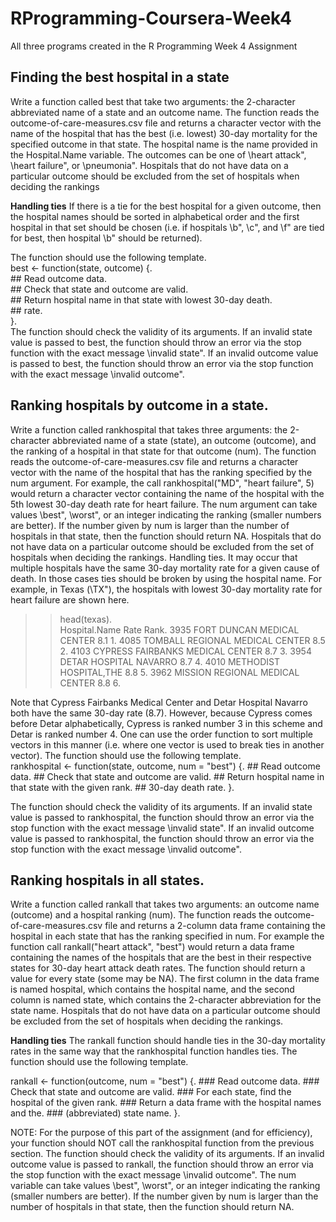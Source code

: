 # RProgramming-Coursera-Week4
All three programs created in the R Programming Week 4 Assignment
 
## Finding the best hospital in a state
Write a function called best that take two arguments: the 2-character abbreviated name of a state and an outcome name. The function reads the outcome-of-care-measures.csv file and returns a character vector with the name of the hospital that has the best (i.e. lowest) 30-day mortality for the specified outcome in that state. The hospital name is the name provided in the Hospital.Name variable. The outcomes can be one of \heart attack", \heart failure", or \pneumonia". Hospitals that do not have data on a particular outcome should be excluded from the set of hospitals when deciding the rankings

**Handling ties** If there is a tie for the best hospital for a given outcome, then the hospital names should be sorted in alphabetical order and the first hospital in that set should be chosen (i.e. if hospitals \b", \c", and \f" are tied for best, then hospital \b" should be returned).

The function should use the following template.  
best <- function(state, outcome) {.  
    ## Read outcome data.  
    ## Check that state and outcome are valid.  
    ## Return hospital name in that state with lowest 30-day death.  
    ## rate.  
}.  
The function should check the validity of its arguments. If an invalid state value is passed to best, the function should throw an error via the stop function with the exact message \invalid state". If an invalid outcome value is passed to best, the function should throw an error via the stop function with the exact
message \invalid outcome".  

## Ranking hospitals by outcome in a state. 
Write a function called rankhospital that takes three arguments: the 2-character abbreviated name of a state (state), an outcome (outcome), and the ranking of a hospital in that state for that outcome (num). The function reads the outcome-of-care-measures.csv file and returns a character vector with the name of the hospital that has the ranking specified by the num argument. For example, the call rankhospital("MD", "heart failure", 5) would return a character vector containing the name of the hospital with the 5th lowest 30-day death rate for heart failure. The num argument can take values \best", \worst", or an integer indicating the ranking (smaller numbers are better). If the number given by num is larger than the number of hospitals in that state, then the function should return NA. Hospitals that do not have data on a particular outcome should be excluded from the set of hospitals when deciding the rankings. Handling ties. It may occur that multiple hospitals have the same 30-day mortality rate for a given cause of death. In those cases ties should be broken by using the hospital name. For example, in Texas (\TX"), the hospitals with lowest 30-day mortality rate for heart failure are shown here. 

>> head(texas).  
          Hospital.Name                   Rate Rank. 
    3935 FORT DUNCAN MEDICAL CENTER       8.1   1. 
    4085 TOMBALL REGIONAL MEDICAL CENTER  8.5   2. 
    4103 CYPRESS FAIRBANKS MEDICAL CENTER 8.7   3. 
    3954 DETAR HOSPITAL NAVARRO           8.7   4. 
    4010 METHODIST HOSPITAL,THE           8.8   5. 
    3962 MISSION REGIONAL MEDICAL CENTER  8.8   6. 

Note that Cypress Fairbanks Medical Center and Detar Hospital Navarro both have the same 30-day rate (8.7). However, because Cypress comes before Detar alphabetically, Cypress is ranked number 3 in this scheme and Detar is ranked number 4. One can use the order function to sort multiple vectors in this manner (i.e. where one vector is used to break ties in another vector). The function should use the following template.  
  rankhospital <- function(state, outcome, num = "best") {. 
    ## Read outcome data. 
    ## Check that state and outcome are valid. 
    ## Return hospital name in that state with the given rank. 
    ## 30-day death rate. 
  }. 
  
The function should check the validity of its arguments. If an invalid state value is passed to rankhospital, the function should throw an error via the stop function with the exact message \invalid state". If an invalid outcome value is passed to rankhospital, the function should throw an error via the stop function with the exact message \invalid outcome".  

## Ranking hospitals in all states. 

Write a function called rankall that takes two arguments: an outcome name (outcome) and a hospital ranking (num). The function reads the outcome-of-care-measures.csv file and returns a 2-column data frame containing the hospital in each state that has the ranking specified in num. For example the function call rankall("heart attack", "best") would return a data frame containing the names of the hospitals that are the best in their respective states for 30-day heart attack death rates. The function should return a value for every state (some may be NA). The first column in the data frame is named hospital, which contains the hospital name, and the second column is named state, which contains the 2-character abbreviation for the state name. Hospitals that do not have data on a particular outcome should be excluded from the set of hospitals when deciding the rankings.  

**Handling ties** The rankall function should handle ties in the 30-day mortality rates in the same way that the rankhospital function handles ties. The function should use the following template.  

  rankall <- function(outcome, num = "best") {. 
    ### Read outcome data. 
    ### Check that state and outcome are valid. 
    ### For each state, find the hospital of the given rank. 
    ### Return a data frame with the hospital names and the. 
    ### (abbreviated) state name. 
  }. 
  
NOTE: For the purpose of this part of the assignment (and for efficiency), your function should NOT call the rankhospital function from the previous section.
The function should check the validity of its arguments. If an invalid outcome value is passed to rankall, the function should throw an error via the stop function with the exact message \invalid outcome". The num variable can take values \best", \worst", or an integer indicating the ranking (smaller numbers are better).
If the number given by num is larger than the number of hospitals in that state, then the function should return NA.  
